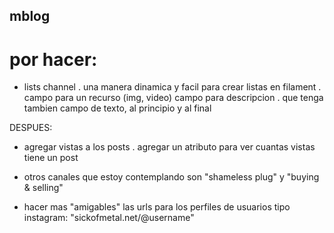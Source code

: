 ## mblog

# por hacer:
- lists channel
    . una manera dinamica y facil para crear listas en filament
    . campo para un recurso (img, video) campo para descripcion
    . que tenga tambien campo de texto, al principio y al final 

DESPUES:
- agregar vistas a los posts
    . agregar un atributo para ver cuantas vistas tiene un post

- otros canales que estoy contemplando son "shameless plug" y "buying & selling"

- hacer mas "amigables" las urls para los perfiles de usuarios tipo instagram: "sickofmetal.net/@username"